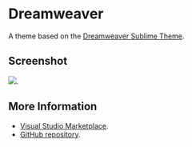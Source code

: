 # Dreamweaver

A theme based on the [Dreamweaver Sublime Theme](https://github.com/actarian/Dreamweaver.tmTheme).


## Screenshot
![](https://raw.githubusercontent.com/gerane/VSCodeThemes/master/gerane.Theme-Dreamweaver/screenshot.png).


## More Information
* [Visual Studio Marketplace](https://marketplace.visualstudio.com/items/gerane.Theme-Dreamweaver).
* [GitHub repository](https://github.com/gerane/VSCodeThemes).
